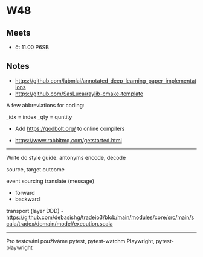 # W48

## Meets

- čt 11.00 P6SB

## Notes

- https://github.com/labmlai/annotated_deep_learning_paper_implementations
- https://github.com/SasLuca/raylib-cmake-template

A few abbreviations for coding:

_idx = index
_qty = quntity

- Add  https://godbolt.org/  to online compilers

- https://www.rabbitmq.com/getstarted.html

---

Write do style guide:
antonyms
encode, decode

source, target 
outcome

event sourcing
translate (message)
  - forward
  - backward

transport (layer DDD)
    - https://github.com/debasishg/tradeio3/blob/main/modules/core/src/main/scala/tradex/domain/model/execution.scala   


--- 

Pro testování používáme pytest, pytest-watchm Playwright, pytest-playwright

